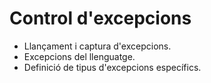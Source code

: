 # Control d'excepcions

* Llançament i captura d'excepcions.
* Excepcions del llenguatge.
* Definició de tipus d'excepcions específics.
